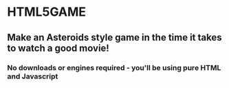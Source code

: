 # HTML5GAME

## Make an Asteroids style game in the time it takes to watch a good movie!
### No downloads or engines required - you'll be using pure HTML and Javascript